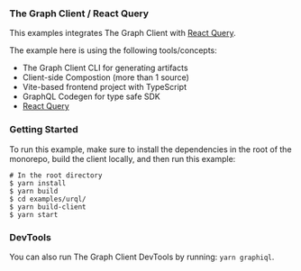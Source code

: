### The Graph Client / React Query

This examples integrates The Graph Client with [React Query](https://react-query.tanstack.com/).

The example here is using the following tools/concepts:

- The Graph Client CLI for generating artifacts
- Client-side Compostion (more than 1 source)
- Vite-based frontend project with TypeScript
- GraphQL Codegen for type safe SDK
- [React Query](https://react-query.tanstack.com/)

### Getting Started

To run this example, make sure to install the dependencies in the root of the monorepo, build the client locally, and then run this example:

```
# In the root directory
$ yarn install
$ yarn build
$ cd examples/urql/
$ yarn build-client
$ yarn start
```

### DevTools

You can also run The Graph Client DevTools by running: `yarn graphiql`.
